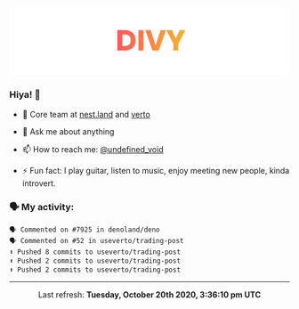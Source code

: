 
![](https://github.com/divy-work/divy-work/raw/master/assets/divy.png)

### Hiya! 👋

- 🔭 Core team at [nest.land](https://github.com/nestdotland/nest.land) and [verto](https://github.com/useverto/verto)

- 💬 Ask me about anything

- 📫 How to reach me: [@undefined_void](https://instagram.com/divy.exe)

- ⚡ Fun fact: I play guitar, listen to music, enjoy meeting new people, kinda introvert.

### 🗣 My activity:

```
🗣 Commented on #7925 in denoland/deno
🗣 Commented on #52 in useverto/trading-post
⬆️ Pushed 8 commits to useverto/trading-post
⬆️ Pushed 2 commits to useverto/trading-post
⬆️ Pushed 2 commits to useverto/trading-post
```

------------
<p align="center">Last refresh: <b>Tuesday, October 20th 2020, 3:36:10 pm UTC</b></p>
